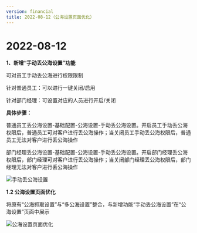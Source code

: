 ```yaml
---
version: financial
title: 2022-08-12（公海设置页面优化）
---
```

# 2022-08-12

<ImageViewer/>

**1、新增“手动丢公海设置”功能**

可对员工手动丢公海进行权限限制

针对普通员工：可以进行一键关闭/启用

针对部门经理：可设置对应的人员进行开启/关闭

**具体步骤：**

普通员工丢公海设置-基础配置-公海设置-手动丢公海设置。开启员工手动丢公海权限后，普通员工可对客户进行丢公海操作；当关闭员工手动丢公海权限后，普通员工无法对客户进行丢公海操作

部门经理丢公海设置-基础配置-公海设置-手动丢公海设置。开启部门经理丢公海权限后，部门经理可对客户进行丢公海操作；当关闭部门经理丢公海权限后，部门经理无法对客户进行丢公海操作

![手动丢公海设置](/assets/media/8.12.1.jpg "手动丢公海设置")

**1.2 公海设置页面优化**

将原有“公海抓取设置”与“多公海设置”整合，与新增功能“手动丢公海设置”在“公海设置”页面中展示

![公海设置页面优化](/assets/media/8.12.2.jpg "公海设置页面优化")